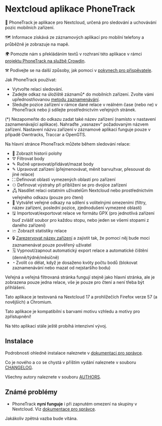# Nextcloud aplikace PhoneTrack

📱 PhoneTrack je aplikace pro Nextcloud, určená pro sledování a uchovávání pozic mobilních zařízení.

🗺 Informace získává ze záznamových aplikací pro mobilní telefony a průběžně je zobrazuje na mapě.

🌍 Pomozte nám s překládáním textů v rozhraní této aplikace v rámci [projektu PhoneTrack na službě Crowdin](https://crowdin.com/project/phonetrack).

⚒ Podívejte se na další způsoby, jak pomoci v [pokynech pro přispěvatele](https://gitlab.com/eneiluj/phonetrack-oc/blob/master/CONTRIBUTING.md).

Jak PhoneTrack používat:

* Vytvořte relaci sledování.
* Zadejte odkaz na úložiště záznamů\* do mobilních zařízení. Zvolte vámi upřednostňovanou [metodu zaznamenávání](https://gitlab.com/eneiluj/phonetrack-oc/wikis/userdoc#logging-methods).
* Sledujte pozice zařízení v rámce dané relace v reálném čase (nebo ne) v PhoneTrack nebo ji sdílejte prostřednictvím veřejných stránek.

(\*) Nezapomeňte do odkazu zadat také název zařízení (namísto v nastavení zaznamenávající aplikace). Nahraďte „vasnazev“ požadovaným názvem zařízení. Nastavení názvu zařízení v záznamové aplikaci funguje pouze v případě Owntracks, Traccar a OpenGTS.

Na hlavní stránce PhoneTrack můžete během sledování relace:

* 📍 Zobrazit historii polohy
* ⛛ Filtrovat body
* ✎ Ručně upravovat/přidávat/mazat body
* ✎ Upravovat zařízení (přejmenovávat, měnit barvu/tvar, přesouvat do jiné relace)
* ⛶ Definovat oblasti vymezených oblastí pro zařízení
* ⚇ Definovat výstrahy při přiblížení se pro dvojice zařízení
* 🖧 Nasdílet relaci ostatním uživatelům Nextcloud nebo prostřednictvím veřejného odkazu (pouze pro čtení)
* 🔗 Vytvářet veřejné odkazy na sdílení s volitelnými omezeními (filtry, název zařízení, poslední pozice, zjednodušení vymezené oblasti)
* 🖫 Importovat/exportovat relace ve formátu GPX (pro jednotlivá zařízení buď zvlášť soubor pro každou stopu, nebo jeden se všemi stopami z daného zařízení)
* 🗠 Zobrazit statistiky relace
* 🔒 [Zarezervovat název zařízení](https://gitlab.com/eneiluj/phonetrack-oc/wikis/userdoc#device-name-reservation) a zajistit tak, že pomocí něj bude moci zaznamenávat pouze pověřený uživatel
* 🗓 Vypnout/zapnout automatický export relace a automatické čištění (denně/týdně/měsíčně)
* ◔ Zvolit co dělat, když je dosaženo kvóty počtu bodů (blokovat zaznamenávání nebo mazat od nejstaršího bodu)

Veřejná a veřejná filtrovaná stránka fungují stejně jako hlavní stránka, ale je zobrazena pouze jedna relace, vše je pouze pro čtení a není třeba být přihlášeni.

Tato aplikace je testovaná na Nextcloud 17 a prohlížečích Firefox verze 57 (a novějších) a Chromium.

Tato aplikace je kompatibilní s barvami motivu vzhledu a motivy pro zpřístupnění!

Na této aplikaci stále ještě probíhá intenzivní vývoj.

## Instalace

Podrobnosti ohledně instalace naleznete v [dokumentaci pro správce](https://gitlab.com/eneiluj/phonetrack-oc/wikis/admindoc).

Co je nového a co se chystá v příštím vydání naleznete v souboru [CHANGELOG](https://gitlab.com/eneiluj/phonetrack-oc/blob/master/CHANGELOG.md#change-log).

Všechny autory naleznete v souboru [AUTHORS](https://gitlab.com/eneiluj/phonetrack-oc/blob/master/AUTHORS.md#authors).

## Známé problémy

* PhoneTrack **nyní funguje** i při zapnutém omezení na skupiny v Nextcloud. Viz [dokumentace pro správce](https://gitlab.com/eneiluj/phonetrack-oc/wikis/admindoc#issue-with-phonetrack-restricted-to-some-groups-in-nextcloud).

Jakákoliv zpětná vazba bude vítána.